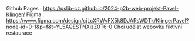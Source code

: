 Github Pages : https://pslib-cz.github.io/2024-p2b-web-projekt-Pavel-Klinger/
Figma : https://www.figma.com/design/cjLcXRWvFX5k8DJARsWDTk/KlingerPavel?node-id=0-1&p=f&t=YL5AQESTNXizZ0T6-0
Chci udělat webovku fiktivní restaurace
